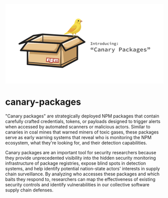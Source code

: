 ![canary-packages-github-banner](images/canary-packages-github-banner-1280-640.jpg)

# canary-packages

"Canary packages" are strategically deployed NPM packages that contain carefully crafted credentials, tokens, or payloads designed to trigger alerts when accessed by automated scanners or malicious actors. Similar to canaries in coal mines that warned miners of toxic gases, these packages serve as early warning systems that reveal who is monitoring the NPM ecosystem, what they're looking for, and their detection capabilities. 

Canary packages are an important tool for security researchers because they provide unprecedented visibility into the hidden security monitoring infrastructure of package registries, expose blind spots in detection systems, and help identify potential nation-state actors' interests in supply chain surveillance. By analyzing who accesses these packages and which baits they respond to, researchers can map the effectiveness of existing security controls and identify vulnerabilities in our collective software supply chain defenses.
